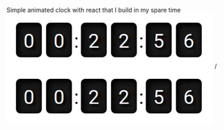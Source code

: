 Simple animated clock with react that I build in my spare time <br/>
![clock preview](preview.gif) / ![](preview.gif)